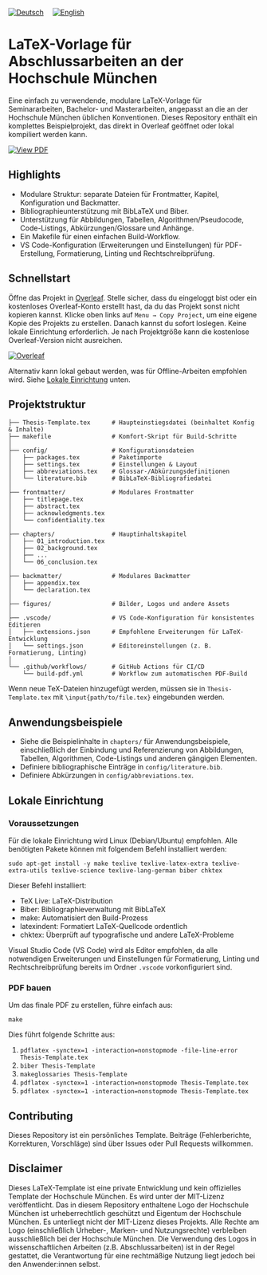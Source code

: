 [![Deutsch](https://img.shields.io/badge/DE-Deutsch-0A84FF?style=for-the-badge&logo=google-translate&logoColor=0A84FF)](https://github.com/Simon-Hi5/Hochschule-Muenchen-LaTeX-Template)&emsp;
[![English](https://img.shields.io/badge/EN-English-lightgrey?style=for-the-badge&logo=google-translate&logoColor=lightgrey)](https://github.com/Simon-Hi5/Hochschule-Muenchen-LaTeX-Template/tree/english)

# LaTeX-Vorlage für Abschlussarbeiten an der Hochschule München

Eine einfach zu verwendende, modulare LaTeX-Vorlage für Seminararbeiten, Bachelor- und Masterarbeiten, angepasst an die an der Hochschule München üblichen Konventionen. Dieses Repository enthält ein komplettes Beispielprojekt, das direkt in Overleaf geöffnet oder lokal kompiliert werden kann.

[![View PDF](https://img.shields.io/badge/View-Thesis_Template-red?style=for-the-badge&logo=readdotcv&logoColor=red)](Thesis-Template.pdf)

## Highlights

- Modulare Struktur: separate Dateien für Frontmatter, Kapitel, Konfiguration und Backmatter.
- Bibliographieunterstützung mit BibLaTeX und Biber.
- Unterstützung für Abbildungen, Tabellen, Algorithmen/Pseudocode, Code-Listings, Abkürzungen/Glossare und Anhänge.
- Ein Makefile für einen einfachen Build-Workflow.
- VS Code-Konfiguration (Erweiterungen und Einstellungen) für PDF-Erstellung, Formatierung, Linting und Rechtschreibprüfung.

## Schnellstart

Öffne das Projekt in [Overleaf](https://www.overleaf.com/read/nrmrmjvwwhnv#ddfbfb). Stelle sicher, dass du eingeloggt bist oder ein kostenloses Overleaf-Konto erstellt hast, da du das Projekt sonst nicht kopieren kannst. Klicke oben links auf `Menu → Copy Project`, um eine eigene Kopie des Projekts zu erstellen. Danach kannst du sofort loslegen. Keine lokale Einrichtung erforderlich. Je nach Projektgröße kann die kostenlose Overleaf-Version nicht ausreichen.

[![Overleaf](https://img.shields.io/badge/Open_in-Overleaf-47A141?style=for-the-badge&logo=overleaf)](https://www.overleaf.com/read/nrmrmjvwwhnv#ddfbfb)

Alternativ kann lokal gebaut werden, was für Offline-Arbeiten empfohlen wird. Siehe [Lokale Einrichtung](#lokale-einrichtung) unten.

## Projektstruktur

```
├── Thesis-Template.tex      # Haupteinstiegsdatei (beinhaltet Konfig & Inhalte)
├── makefile                 # Komfort-Skript für Build-Schritte
│
├── config/                  # Konfigurationsdateien
│   ├── packages.tex         # Paketimporte
│   ├── settings.tex         # Einstellungen & Layout
│   ├── abbreviations.tex    # Glossar-/Abkürzungsdefinitionen
│   └── literature.bib       # BibLaTeX-Bibliografiedatei
│
├── frontmatter/             # Modulares Frontmatter
│   ├── titlepage.tex
│   ├── abstract.tex
│   ├── acknowledgments.tex
│   └── confidentiality.tex
│
├── chapters/                # Hauptinhaltskapitel
│   ├── 01_introduction.tex
│   ├── 02_background.tex
│   ├── ...
│   └── 06_conclusion.tex
│
├── backmatter/              # Modulares Backmatter
│   ├── appendix.tex
│   └── declaration.tex
│
├── figures/                 # Bilder, Logos und andere Assets
│
├── .vscode/                 # VS Code-Konfiguration für konsistentes Editieren
│   ├── extensions.json      # Empfohlene Erweiterungen für LaTeX-Entwicklung
│   └── settings.json        # Editoreinstellungen (z. B. Formatierung, Linting)
│
└── .github/workflows/       # GitHub Actions für CI/CD
    └── build-pdf.yml        # Workflow zum automatischen PDF-Build
```

Wenn neue TeX-Dateien hinzugefügt werden, müssen sie in `Thesis-Template.tex` mit `\input{path/to/file.tex}` eingebunden werden.

## Anwendungsbeispiele

- Siehe die Beispielinhalte in `chapters/` für Anwendungsbeispiele, einschließlich der Einbindung und Referenzierung von Abbildungen, Tabellen, Algorithmen, Code-Listings und anderen gängigen Elementen.
- Definiere bibliographische Einträge in `config/literature.bib`.
- Definiere Abkürzungen in `config/abbreviations.tex`.

## Lokale Einrichtung

### Voraussetzungen

Für die lokale Einrichtung wird Linux (Debian/Ubuntu) empfohlen. Alle benötigten Pakete können mit folgendem Befehl installiert werden:

```
sudo apt-get install -y make texlive texlive-latex-extra texlive-extra-utils texlive-science texlive-lang-german biber chktex
```

Dieser Befehl installiert:

- TeX Live: LaTeX-Distribution
- Biber: Bibliographieverwaltung mit BibLaTeX
- make: Automatisiert den Build-Prozess
- latexindent: Formatiert LaTeX-Quellcode ordentlich
- chktex: Überprüft auf typografische und andere LaTeX-Probleme

Visual Studio Code (VS Code) wird als Editor empfohlen, da alle notwendigen Erweiterungen und Einstellungen für Formatierung, Linting und Rechtschreibprüfung bereits im Ordner `.vscode` vorkonfiguriert sind.

### PDF bauen

Um das finale PDF zu erstellen, führe einfach aus:

```
make
```

Dies führt folgende Schritte aus:

1. `pdflatex -synctex=1 -interaction=nonstopmode -file-line-error Thesis-Template.tex`
2. `biber Thesis-Template`
3. `makeglossaries Thesis-Template`
4. `pdflatex -synctex=1 -interaction=nonstopmode Thesis-Template.tex`
5. `pdflatex -synctex=1 -interaction=nonstopmode Thesis-Template.tex`

## Contributing

Dieses Repository ist ein persönliches Template. Beiträge (Fehlerberichte, Korrekturen, Vorschläge) sind über Issues oder Pull Requests willkommen.

## Disclaimer

Dieses LaTeX-Template ist eine private Entwicklung und kein offizielles Template der Hochschule München. Es wird unter der MIT-Lizenz veröffentlicht. Das in diesem Repository enthaltene Logo der Hochschule München ist urheberrechtlich geschützt und Eigentum der Hochschule München. Es unterliegt nicht der MIT-Lizenz dieses Projekts. Alle Rechte am Logo (einschließlich Urheber-, Marken- und Nutzungsrechte) verbleiben ausschließlich bei der Hochschule München. Die Verwendung des Logos in wissenschaftlichen Arbeiten (z.B. Abschlussarbeiten) ist in der Regel gestattet, die Verantwortung für eine rechtmäßige Nutzung liegt jedoch bei den Anwender:innen selbst.
